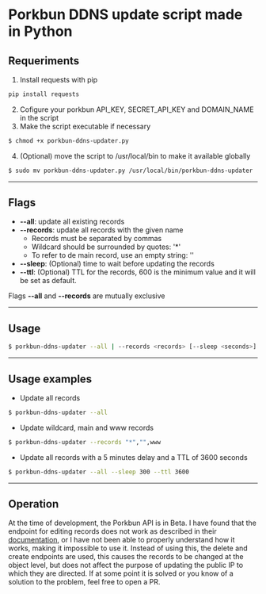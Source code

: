 # Porkbun DDNS update script made in Python

## Requeriments

1. Install requests with pip

```bash
pip install requests
```

2. Cofigure your porkbun API_KEY, SECRET_API_KEY and DOMAIN_NAME in the script
3. Make the script executable if necessary

```bash
$ chmod +x porkbun-ddns-updater.py
```

4. (Optional) move the script to /usr/local/bin to make it available globally

```bash
$ sudo mv porkbun-ddns-updater.py /usr/local/bin/porkbun-ddns-updater
```

---

## Flags

- **--all**: update all existing records
- **--records**: update all records with the given name
  - Records must be separated by commas
  - Wildcard should be surrounded by quotes: '\*'
  - To refer to de main record, use an empty string: ''
- **--sleep**: (Optional) time to wait before updating the records
- **--ttl**: (Optional) TTL for the records, 600 is the minimum value and it will be set as default.

Flags **--all** and **--records** are mutually exclusive

---

## Usage

```bash
$ porkbun-ddns-updater --all | --records <records> [--sleep <seconds>] [--ttl <seconds>]
```

---

## Usage examples

- Update all records

```bash
$ porkbun-ddns-updater --all
```

- Update wildcard, main and www records

```bash
$ porkbun-ddns-updater --records "*","",www
```

- Update all records with a 5 minutes delay and a TTL of 3600 seconds

```bash
$ porkbun-ddns-updater --all --sleep 300 --ttl 3600
```

---

## Operation

At the time of development, the Porkbun API is in Beta. I have found that the endpoint for editing records does not work as described in their [documentation](https://porkbun.com/api/json/v3/documentation#DNS%20Edit%20Record%20by%20Domain%20and%20ID), or I have not been able to properly understand how it works, making it impossible to use it.
Instead of using this, the delete and create endpoints are used, this causes the records to be changed at the object level, but does not affect the purpose of updating the public IP to which they are directed.
If at some point it is solved or you know of a solution to the problem, feel free to open a PR.
